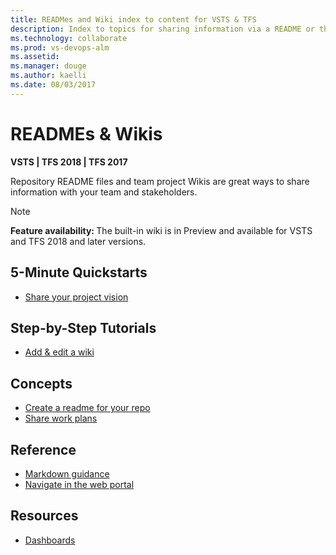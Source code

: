 ```yaml
---
title: READMes and Wiki index to content for VSTS & TFS
description: Index to topics for sharing information via a README or the Wiki in VSTS or TFS    
ms.technology: collaborate
ms.prod: vs-devops-alm
ms.assetid:  
ms.manager: douge
ms.author: kaelli
ms.date: 08/03/2017
---
```


# READMEs & Wikis 

**VSTS | TFS 2018 | TFS 2017**

Repository README files and team project Wikis are great ways to share information with your team and stakeholders. 

>[!NOTE]  
><b>Feature availability: </b>The built-in wiki is in Preview and available for VSTS and TFS 2018 and later versions.


<!--- There isn't really any how-to guidance about creating or working with README file, what we have is conceptual --> 

<!---
## Overview  
[About READMEs & Wikis?](about-readme-wiki.md)
-->

## 5-Minute Quickstarts  
- [Share your project vision](project-vision-status.md)


## Step-by-Step Tutorials

- [Add & edit a wiki](add-edit-wiki.md)  
 
## Concepts 
- [Create a readme for your repo](../git/create-a-readme.md?toc=/vsts/collaborate/toc.json&bc=/vsts/collaborate/breadcrumb/toc.json) 
- [Share work plans](../work/track/share-plans.md?toc=/vsts/collaborate/toc.json&bc=/vsts/collaborate/breadcrumb/toc.json)  
  
## Reference 

- [Markdown guidance](markdown-guidance.md)
- [Navigate in the web portal](../user-guide/work-web-portal.md?toc=/vsts/collaborate/toc.json&bc=/vsts/collaborate/breadcrumb/toc.json) 
 
## Resources 

- [Dashboards](../report/dashboards.md)